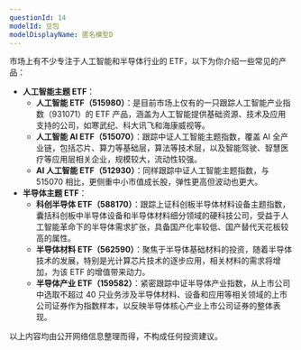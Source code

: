```yaml
---
questionId: 14
modelId: 豆包
modelDisplayName: 匿名模型D
---
```

市场上有不少专注于人工智能和半导体行业的 ETF，以下为你介绍一些常见的产品：

  

- **人工智能主题 ETF**：
    - **人工智能 ETF（515980）**：是目前市场上仅有的一只跟踪人工智能产业指数（931071）的 ETF 产品，涵盖为人工智能提供基础资源、技术及应用支持的公司，如寒武纪、科大讯飞和海康威视等。
    - **人工智能 AI ETF（515070）**：跟踪中证人工智能主题指数，覆盖 AI 全产业链，包括芯片、算力等基础层，算法等技术层，以及智能驾驶、智慧医疗等应用层相关企业，规模较大，流动性较强。
    - **AI 人工智能 ETF（512930）**：同样跟踪中证人工智能主题指数，与 515070 相比，更侧重中小市值成长股，弹性更高但波动也更大。
- **半导体主题 ETF**：
    - **科创半导体 ETF（588170）**：跟踪上证科创板半导体材料设备主题指数，囊括科创板中半导体设备和半导体材料细分领域的硬科技公司，受益于人工智能革命下的半导体需求扩张，具备国产化率较低、国产替代天花板较高的属性。
    - **半导体材料 ETF（562590）**：聚焦于半导体基础材料的投资，随着半导体技术的发展，特别是光计算芯片技术的逐步应用，相关材料的需求将增加，为该 ETF 的增值带来动力。
    - **半导体产业 ETF（159582）**：紧密跟踪中证半导体产业指数，从上市公司中选取不超过 40 只业务涉及半导体材料、设备和应用等相关领域的上市公司证券作为指数样本，以反映半导体核心产业上市公司证券的整体表现。

  

以上内容均由公开网络信息整理而得，不构成任何投资建议。